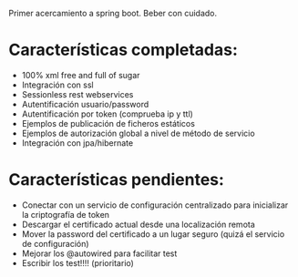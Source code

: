 
Primer acercamiento a spring boot. Beber con cuidado.

Características completadas:
===

* 100% xml free and full of sugar
* Integración con ssl
* Sessionless rest webservices
* Autentificación usuario/password
* Autentificación por token (comprueba ip y ttl)
* Ejemplos de publicación de ficheros estáticos
* Ejemplos de autorización global a nivel de método de servicio
* Integración con jpa/hibernate


Características pendientes:
===

* Conectar con un servicio de configuración centralizado para inicializar la criptografía de token
* Descargar el certificado actual desde una localización remota
* Mover la password del certificado a un lugar seguro (quizá el servicio de configuración)
* Mejorar los @autowired para facilitar test
* Escribir los test!!!! (prioritario)
